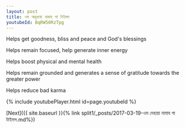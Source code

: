 ```yaml
---
layout: post
title: ওম অমুখ্যযা নামায গা টাইমস
youtubeId: BqRW50RzTpg
---
```

 
 
Helps get goodness, bliss and peace and God's blessings
 
Helps remain focused, help generate inner energy 
 
Helps boost physical and mental health 
 
Helps remain grounded and generates a sense of gratitude towards the greater power 
 
Helps reduce bad karma
 
 
 
 


{% include youtubePlayer.html id=page.youtubeId %}
 
[Next]({{ site.baseurl }}{% link  split1/_posts/2017-03-19-ওম দেহায়া নামায গা টাইমস.md%})
 
